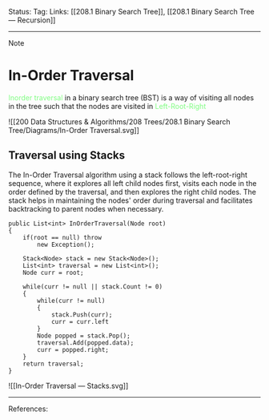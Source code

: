 Status: 
Tag:
Links: [[208.1 Binary Search Tree]], [[208.1 Binary Search Tree — Recursion]]

---
> [!note] 
>  # In-Order Traversal

<span style="color:#81fd83">Inorder traversal</span> in a binary search tree (BST) is a way of visiting all nodes in the tree such that the nodes are visited in <span style="color:#81fd83">Left-Root-Right</span>

![[200 Data Structures & Algorithms/208 Trees/208.1 Binary Search Tree/Diagrams/In-Order Traversal.svg]]


## Traversal using Stacks

The In-Order Traversal algorithm using a stack follows the left-root-right sequence, where it explores all left child nodes first, visits each node in the order defined by the traversal, and then explores the right child nodes. The stack helps in maintaining the nodes' order during traversal and facilitates backtracking to parent nodes when necessary.


``` run-csharp
public List<int> InOrderTraversal(Node root)
{
	if(root == null) throw
		new Exception();
	
	Stack<Node> stack = new Stack<Node>();
	List<int> traversal = new List<int>();
	Node curr = root;
	
	while(curr != null || stack.Count != 0)
	{
		while(curr != null)
		{
			stack.Push(curr);
			curr = curr.left
		}
		Node popped = stack.Pop();
		traversal.Add(popped.data);
		curr = popped.right;
	}
	return traversal;
}
```



![[In-Order Traversal — Stacks.svg]]





---
References: